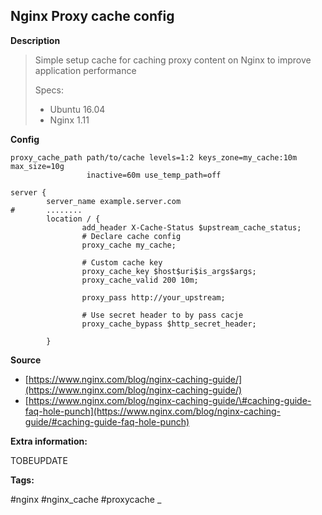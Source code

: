 ## Nginx Proxy cache config

**Description**

> Simple setup cache for caching  proxy content on Nginx to improve application performance
>
> Specs:
>
> * Ubuntu 16.04
> * Nginx 1.11

**Config**

```shell
proxy_cache_path path/to/cache levels=1:2 keys_zone=my_cache:10m max_size=10g
                 inactive=60m use_temp_path=off

server {
        server_name example.server.com
#       ........     
        location / { 
                add_header X-Cache-Status $upstream_cache_status;
                # Declare cache config
                proxy_cache my_cache;

                # Custom cache key
                proxy_cache_key $host$uri$is_args$args; 
                proxy_cache_valid 200 10m;

                proxy_pass http://your_upstream;

                # Use secret header to by pass cacje
                proxy_cache_bypass $http_secret_header;

        }
```

**Source**

* [https://www.nginx.com/blog/nginx-caching-guide/](https://www.nginx.com/blog/nginx-caching-guide/)
* [https://www.nginx.com/blog/nginx-caching-guide/\#caching-guide-faq-hole-punch](https://www.nginx.com/blog/nginx-caching-guide/#caching-guide-faq-hole-punch)

**Extra information:**

TOBEUPDATE

**Tags:**

\#nginx \#nginx_cache \#proxycache _


